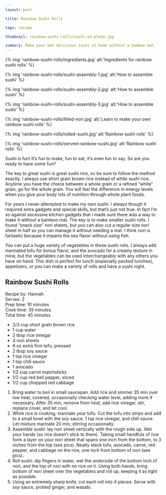 ```yaml
---
layout: post

title: Rainbow Sushi Rolls

tags: recipe

thumbnail: rainbow-sushi-rolls/sushi-on-plate.jpg

summary: Make your own delicious sushi at home without a bamboo mat.
---
```


{% img 'rainbow-sushi-rolls/ingredients.jpg' alt:'Ingredients for rainbow sushi rolls' %}

{% img 'rainbow-sushi-rolls/sushi-assembly-1.jpg' alt:'How to assemble sushi' %}

{% img 'rainbow-sushi-rolls/sushi-assembly-2.jpg' alt:'How to assemble sushi' %}

{% img 'rainbow-sushi-rolls/sushi-assembly-3.jpg' alt:'How to assemble sushi' %}

{% img 'rainbow-sushi-rolls/filled-nori.jpg' alt:'Learn to make your own rainbow sushi rolls' %}

{% img 'rainbow-sushi-rolls/rolled-sushi.jpg' alt:'Rainbow sushi rolls' %}

{% img 'rainbow-sushi-rolls/served-rainbow-sushi.jpg' alt:'Rainbow sushi rolls' %}

Sushi is fun! It’s fun to make, fun to eat, it’s even fun to say. So are you ready to have some fun?

The key to great sushi is great sushi rice, so be sure to follow the method exactly. I always use short grain brown rice instead of white sushi rice. Anytime you have the choice between a whole grain or a refined “white” grain, go for the whole grain. You will feel the difference in energy levels when you give your body lots of nutrition through whole plant foods.

For years I never attempted to make my own sushi. I always though it required extra gadgets and special skills, but that’s just not true. In fact I’m so against excessive kitchen gadgets that I made sure there was a way to make it without a bamboo mat. The key is to make smaller sushi rolls. I found “snack size” nori sheets, but you can also cut a regular size nori sheet in half so you can manage it without needing a mat. I think nori is fantastic because it imparts the sea flavor without using fish.

You can put a huge variety of vegetables in these sushi rolls. I always add marinated tofu for bonus flavor, and  the avocado for a creamy texture in mine, but the vegetables can be used interchangeably with any others you have on hand. This dish is perfect for lunch (especially packed lunches), appetizers, or you can make a variety of rolls and have a sushi night.

## Rainbow Sushi Rolls

Recipe by: Hannah<br>
Serves: 2<br>
Prep time: 10 minutes<br>
Cook time: 35 minutes<br>
Total time: 45 minutes

* 2/3 cup short grain brown rice
* 1 cup water
* 2 tbsp rice vinegar
* 4 nori sheets
* 6 oz extra firm tofu, pressed
* 2 tbsp soy sauce
* 1 tsp rice vinegar
* 1 tsp chili sauce
* 1 avocado
* 1/2 cup carrot matchsticks
* 1/2 cup red bell pepper, sliced
* 1/2 cup chopped red cabbage

1. Bring water to boil in small saucepan. Add rice and simmer 35 min over low heat, covered, occasionally checking water level, adding more if necessary. After 35 min, remove from heat, add rice vinegar, stir, replace cover, and let cool.
2. While rice is cooking, marinate your tofu. Cut the tofu into strips and add to a small bowl with the soy sauce, 1 tsp rice vinegar, and chili sauce. Let mixture marinate 20 min, stirring occasionally.
3. Assemble sushi: lay nori sheet vertically with the rough side up. Wet your hands (so rice doesn’t stick to them). Taking small handfuls of rice form a layer on your nori sheet that spans one inch from the bottom, to 3 inches from the top (see pics). Neatly stack tofu, avocado, carrot, red pepper, and cabbage on the rice, one inch from bottom of nori (see pics).
4. Roll sushi: dip fingers in water, wet the underside of the bottom inch of nori, and the top of nori with no rice on it. Using both hands, bring bottom of nori sheet over the vegetables and roll up, keeping it as tight as possible.
5. Using an extremely sharp knife, cut each roll into 4 pieces. Serve with soy sauce, pickled ginger, and wasabi.
